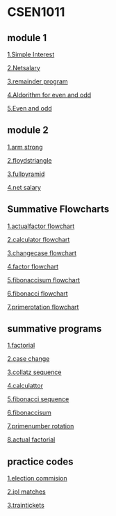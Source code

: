 # CSEN1011
## module 1
[1.Simple Interest](simpleinteresr.c)

[2.Netsalary](netsalary.c)

[3.remainder program](Remainderprogram.c)

[4.Aldorithm for even and odd](algorithmforevenorodd)

[5.Even and odd](evenorodd.rap)

## module 2
[1.arm strong](armstrong.c)

[2.floydstriangle](floydstriangle.exe)

[3.fullpyramid](fullpyramid.c)

[4.net salary](netsalary.c)

## Summative Flowcharts
[1.actualfactor flowchart](sa1(actualfactorflowchart.rap).rap)

[2.calculator flowchart](sa1(calculator-flowchart.rap).rap)

[3.changecase flowchart](sa1(changingcase-flowchart.rap).rap)

[4.factor flowchart](sa1(factor-flowchart.rap).rap)

[5.fibonaccisum flowchart](sa1(fibo-sum.rap).rap)

[6.fibonacci flowchart](sa1(fibonacci-flowchart.rap).rap)

[7.primerotation flowchart](sa1(primenumber-rotation.rap).rap)

## summative programs 
[1.factorial](sa1.1(factorial).c)

[2.case change](sa1.2(casechange).c)

[3.collatz sequence](sa1.3(collatzsequence).c)

[4.calculattor](sa1.4(calculator).c)

[5.fibonacci sequence](sa1.5(fibonacci).c)

[6.fibonaccisum](sa1.6(fibonaccisum).c)

[7.primenumber rotation](sa1.7(primenumber-rotation).c)

[8.actual factorial](sa1.8(actualfactorial).c)

## practice codes 
[1.election commision](Electioncommission.c)

[2.ipl matches](iplmatches.c)

[3.traintickets](traintickets.c)




